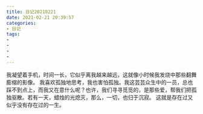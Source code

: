 ```yaml
---
title: 日记20210221
date: 2021-02-21 20:39:57
categories:
- 日记
tags:
- 
- 
- 
- 
---
```

我凝望着手机，时间一长，它似乎离我越来越远，这就像小时候我发烧中那些翻舞膨缩的影像。
我喜欢孤独地思考，我也害怕孤独。我这芸芸众生中的一员，总也踩不到点上，而我又在意什么呢？也许，我们寻寻觅觅的，是那些爱，帮我们把孤独驱散。若有一天，蜡烛的光熄灭，那么，一切，也归于沉寂。
这就是存在过又似乎没有存在过的一生。
